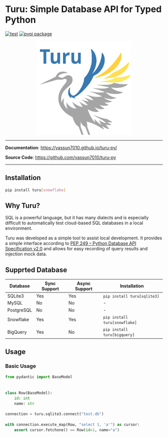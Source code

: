 # Turu: Simple Database API for Typed Python

[![test](https://github.com/yassun7010/turu-py/actions/workflows/test-suite.yml/badge.svg)](https://github.com/yassun7010/turu-py/actions)
[![pypi package](https://badge.fury.io/py/turu.svg)](https://pypi.org/project/turu)

<p align="center">
    <img alt="logo" src="./docs/images/logo.svg" width="300" />
</p>

---

**Documentation**: <a href="https://yassun7010.github.io/turu-py/" target="_blank">https://yassun7010.github.io/turu-py/</a>

**Source Code**: <a href="https://github.com/yassun7010/turu-py" target="_blank">https://github.com/yassun7010/turu-py</a>

---

## Installation

```bash
pip install turu[snowflake]
```

## Why Turu?
SQL is a powerful language, but it has many dialects and is especially difficult to automatically test cloud-based SQL databases in a local environment.

Turu was developed as a simple tool to assist local development.
It provides a simple interface according to [PEP 249 – Python Database API Specification v2.0](https://peps.python.org/pep-0249/) and allows for easy recording of query results and injection mock data.

## Supprted Database

| Database   | Sync Support | Async Support | Installation                  |
| ---------- | ------------ | ------------- | ----------------------------- |
| SQLite3    | Yes          | Yes           | `pip install turu[sqlite3]`   |
| MySQL      | No           | No            |  -                            |
| PostgreSQL | No           | No            |  -                            |
| Snowflake  | Yes          | Yes           | `pip install turu[snowflake]` |
| BigQuery   | Yes          | No            | `pip install turu[bigquery]`  |

## Usage

### Basic Usage

```python
from pydantic import BaseModel


class Row(BaseModel):
    id: int
    name: str

connection = turu.sqlite3.connect("test.db")

with connection.execute_map(Row, "select 1, 'a'") as cursor:
    assert cursor.fetchone() == Row(id=1, name="a")
```

